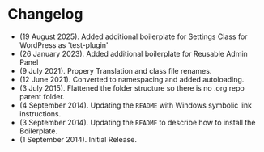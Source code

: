 # Changelog
* (19 August 2025). Added additional boilerplate for Settings Class for WordPress as 'test-plugin'
* (26 January 2023). Added additional boilerplate for Reusable Admin Panel
* (9 July 2021). Propery Translation and class file renames.
* (12 June 2021). Converted to namespacing and added autoloading.
* (3 July 2015). Flattened the folder structure so there is no .org repo parent folder.
* (4 September 2014). Updating the `README` with Windows symbolic link instructions.
* (3 September 2014). Updating the `README` to describe how to install the Boilerplate.
* (1 September 2014). Initial Release.
